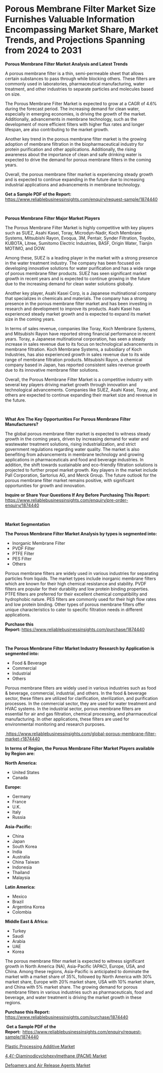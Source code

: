 <p><h1>Porous Membrane Filter Market Size Furnishes Valuable Information Encompassing Market Share, Market Trends, and Projections Spanning from 2024 to 2031</h1></p><p><strong>Porous Membrane Filter Market Analysis and Latest Trends</strong></p>
<p><p>A porous membrane filter is a thin, semi-permeable sheet that allows certain substances to pass through while blocking others. These filters are commonly used in laboratories, pharmaceutical manufacturing, water treatment, and other industries to separate particles and molecules based on size.</p><p>The Porous Membrane Filter Market is expected to grow at a CAGR of 4.6% during the forecast period. The increasing demand for clean water, especially in emerging economies, is driving the growth of the market. Additionally, advancements in membrane technology, such as the development of more efficient filters with higher flux rates and longer lifespan, are also contributing to the market growth.</p><p>Another key trend in the porous membrane filter market is the growing adoption of membrane filtration in the biopharmaceutical industry for protein purification and other applications. Additionally, the rising awareness about the importance of clean and safe drinking water is expected to drive the demand for porous membrane filters in the coming years.</p><p>Overall, the porous membrane filter market is experiencing steady growth and is expected to continue expanding in the future due to increasing industrial applications and advancements in membrane technology.</p></p>
<p><strong>Get a Sample PDF of the Report:&nbsp;</strong> <a href="https://www.reliablebusinessinsights.com/enquiry/request-sample/1874440">https://www.reliablebusinessinsights.com/enquiry/request-sample/1874440</a></p>
<p>&nbsp;</p>
<p><strong>Porous Membrane Filter Major Market Players</strong></p>
<p><p>The Porous Membrane Filter Market is highly competitive with key players such as SUEZ, Asahi Kasei, Toray, Microdyn-Nadir, Koch Membrane Systems, Mitsubishi Rayon, Evoqua, 3M, Pentair, Synder Filtration, Toyobo, KUBOTA, Litree, Sumitomo Electric Industries, BASF, Origin Water, Tianjin MOTIMO, and DOW.</p><p>Among these, SUEZ is a leading player in the market with a strong presence in the water treatment industry. The company has been focused on developing innovative solutions for water purification and has a wide range of porous membrane filter products. SUEZ has seen significant market growth in recent years and is expected to continue growing in the future due to the increasing demand for clean water solutions globally.</p><p>Another key player, Asahi Kasei Corp, is a Japanese multinational company that specializes in chemicals and materials. The company has a strong presence in the porous membrane filter market and has been investing in research and development to improve its products. Asahi Kasei has experienced steady market growth and is expected to expand its market size in the coming years.</p><p>In terms of sales revenue, companies like Toray, Koch Membrane Systems, and Mitsubishi Rayon have reported strong financial performance in recent years. Toray, a Japanese multinational corporation, has seen a steady increase in sales revenue due to its focus on technological advancements in membrane filtration. Koch Membrane Systems, a subsidiary of Koch Industries, has also experienced growth in sales revenue due to its wide range of membrane filtration products. Mitsubishi Rayon, a chemical company based in Japan, has reported consistent sales revenue growth due to its innovative membrane filter solutions.</p><p>Overall, the Porous Membrane Filter Market is a competitive industry with several key players driving market growth through innovation and technological advancements. Companies like SUEZ, Asahi Kasei, Toray, and others are expected to continue expanding their market size and revenue in the future.</p></p>
<p>&nbsp;</p>
<p><strong>What Are The Key Opportunities For Porous Membrane Filter Manufacturers?</strong></p>
<p><p>The global porous membrane filter market is expected to witness steady growth in the coming years, driven by increasing demand for water and wastewater treatment solutions, rising industrialization, and strict government regulations regarding water quality. The market is also benefiting from advancements in membrane technology and growing applications in pharmaceuticals and food and beverage industries. In addition, the shift towards sustainable and eco-friendly filtration solutions is projected to further propel market growth. Key players in the market include Pall Corporation, Sartorius AG, and Merck Group. The future outlook for the porous membrane filter market remains positive, with significant opportunities for growth and innovation.</p></p>
<p><strong>Inquire or Share Your Questions If Any Before Purchasing This Report:</strong> <a href="https://www.reliablebusinessinsights.com/enquiry/pre-order-enquiry/1874440">https://www.reliablebusinessinsights.com/enquiry/pre-order-enquiry/1874440</a></p>
<p>&nbsp;</p>
<p><strong>Market Segmentation</strong></p>
<p><strong>The Porous Membrane Filter Market Analysis by types is segmented into:</strong></p>
<p><ul><li>Inorganic Membrane Filter</li><li>PVDF Filter</li><li>PTFE Filter</li><li>PES Filter</li><li>Others</li></ul></p>
<p><p>Porous membrane filters are widely used in various industries for separating particles from liquids. The market types include inorganic membrane filters which are known for their high chemical resistance and stability. PVDF filters are popular for their durability and low protein binding properties. PTFE filters are preferred for their excellent chemical compatibility and hydrophobic nature. PES filters are commonly used for their high flow rates and low protein binding. Other types of porous membrane filters offer unique characteristics to cater to specific filtration needs in different applications.</p></p>
<p><strong>Purchase this Report:&nbsp;</strong><a href="https://www.reliablebusinessinsights.com/purchase/1874440">https://www.reliablebusinessinsights.com/purchase/1874440</a></p>
<p>&nbsp;</p>
<p><strong>The Porous Membrane Filter Market Industry Research by Application is segmented into:</strong></p>
<p><ul><li>Food & Beverage</li><li>Commercial</li><li>Industrial</li><li>Others</li></ul></p>
<p><p>Porous membrane filters are widely used in various industries such as food & beverage, commercial, industrial, and others. In the food & beverage sector, these filters are utilized for clarification, sterilization, and purification processes. In the commercial sector, they are used for water treatment and HVAC systems. In the industrial sector, porous membrane filters are essential for air and gas filtration, chemical processing, and pharmaceutical manufacturing. In other applications, these filters are used for environmental monitoring and research purposes.</p></p>
<p><a href="https://www.reliablebusinessinsights.com/global-porous-membrane-filter-market-r1874440">&nbsp;https://www.reliablebusinessinsights.com/global-porous-membrane-filter-market-r1874440</a></p>
<p><strong>In terms of Region, the Porous Membrane Filter Market Players available by Region are:</strong></p>
<p>
    <p> <strong> North America: </strong>
        <ul>
            <li>United States</li>
            <li>Canada</li>
        </ul>
        </p> 
    <p> <strong> Europe: </strong>
        <ul>
            <li>Germany</li>
            <li>France</li>
            <li>U.K.</li>
            <li>Italy</li>
            <li>Russia</li>
        </ul>
        </p> 
    <p> <strong> Asia-Pacific: </strong>
        <ul>
            <li>China</li>
            <li>Japan</li>
            <li>South Korea</li>
            <li>India</li>
            <li>Australia</li>
            <li>China Taiwan</li>
            <li>Indonesia</li>
            <li>Thailand</li>
            <li>Malaysia</li>
        </ul>
        </p> 
    <p> <strong> Latin America: </strong>
        <ul>
            <li>Mexico</li>
            <li>Brazil</li>
            <li>Argentina Korea</li>
            <li>Colombia</li>
        </ul>
        </p> 
    <p> <strong> Middle East & Africa: </strong>
        <ul>
            <li>Turkey</li>
            <li>Saudi</li>
            <li>Arabia</li>
            <li>UAE</li>
            <li>Korea</li>
        </ul>
    </p>
    </p>
<p><p>The porous membrane filter market is expected to witness significant growth in North America (NA), Asia-Pacific (APAC), Europe, USA, and China. Among these regions, Asia-Pacific is anticipated to dominate the market with a market share of 35%, followed by North America with 30% market share, Europe with 20% market share, USA with 10% market share, and China with 5% market share. The growing demand for porous membrane filters in various industries such as pharmaceuticals, food and beverage, and water treatment is driving the market growth in these regions.</p></p>
<p><strong>Purchase this Report: </strong><a href="https://www.reliablebusinessinsights.com/purchase/1874440">https://www.reliablebusinessinsights.com/purchase/1874440</a></p>
<p>&nbsp;<strong>Get a Sample PDF of the Report:&nbsp;&nbsp;</strong><a href="https://www.reliablebusinessinsights.com/enquiry/request-sample/1874440">https://www.reliablebusinessinsights.com/enquiry/request-sample/1874440</a></p>
<p><strong></strong></p>
<p><p><a href="https://github.com/amandajanedonnelly/Market-Research-Report-List-1/blob/main/plastic-processing-additive-market.md">Plastic Processing Additive Market</a></p><p><a href="https://github.com/Bryanturray6576/Market-Research-Report-List-1/blob/main/44-diaminodicyclohexylmethane-pacm-market.md">4,4\'-Diaminodicyclohexylmethane (PACM) Market</a></p><p><a href="https://github.com/ChloeConn57/Market-Research-Report-List-1/blob/main/defoamers-and-air-release-agents-market.md">Defoamers and Air Release Agents Market</a></p></p>